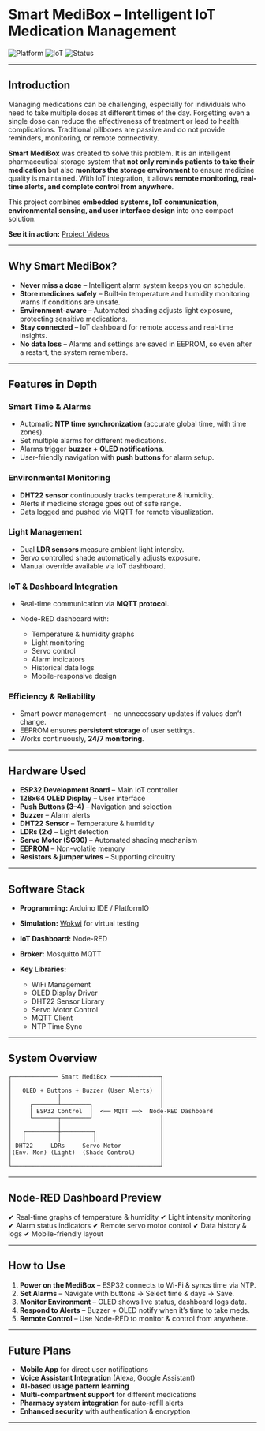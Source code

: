 #  Smart MediBox – Intelligent IoT Medication Management

![Platform](https://img.shields.io/badge/Platform-ESP32-blue)
![IoT](https://img.shields.io/badge/IoT-MQTT%20%7C%20Node--RED-green)
![Status](https://img.shields.io/badge/Status-Active-success)

---

##  Introduction

Managing medications can be challenging, especially for individuals who need to take multiple doses at different times of the day. Forgetting even a single dose can reduce the effectiveness of treatment or lead to health complications. Traditional pillboxes are passive and do not provide reminders, monitoring, or remote connectivity.

**Smart MediBox** was created to solve this problem. It is an intelligent pharmaceutical storage system that **not only reminds patients to take their medication** but also **monitors the storage environment** to ensure medicine quality is maintained. With IoT integration, it allows **remote monitoring, real-time alerts, and complete control from anywhere**.

This project combines **embedded systems, IoT communication, environmental sensing, and user interface design** into one compact solution.

 **See it in action:** [Project Videos](https://drive.google.com/drive/folders/1QRBbNZgGLt7ZVYmZwcyW9U6h62nVZr1o?usp=sharing)

---

##  Why Smart MediBox?

*  **Never miss a dose** – Intelligent alarm system keeps you on schedule.
*  **Store medicines safely** – Built-in temperature and humidity monitoring warns if conditions are unsafe.
*  **Environment-aware** – Automated shading adjusts light exposure, protecting sensitive medications.
*  **Stay connected** – IoT dashboard for remote access and real-time insights.
*  **No data loss** – Alarms and settings are saved in EEPROM, so even after a restart, the system remembers.

---

##  Features in Depth

###  Smart Time & Alarms

* Automatic **NTP time synchronization** (accurate global time, with time zones).
* Set multiple alarms for different medications.
* Alarms trigger **buzzer + OLED notifications**.
* User-friendly navigation with **push buttons** for alarm setup.

###  Environmental Monitoring

* **DHT22 sensor** continuously tracks temperature & humidity.
* Alerts if medicine storage goes out of safe range.
* Data logged and pushed via MQTT for remote visualization.

###  Light Management

* Dual **LDR sensors** measure ambient light intensity.
* Servo controlled shade automatically adjusts exposure.
* Manual override available via IoT dashboard.

###  IoT & Dashboard Integration

* Real-time communication via **MQTT protocol**.
* Node-RED dashboard with:

  *  Temperature & humidity graphs
  *  Light monitoring
  *  Servo control
  *  Alarm indicators
  *  Historical data logs
  *  Mobile-responsive design

###  Efficiency & Reliability

* Smart power management – no unnecessary updates if values don’t change.
* EEPROM ensures **persistent storage** of user settings.
* Works continuously, **24/7 monitoring**.

---

##  Hardware Used

* **ESP32 Development Board** – Main IoT controller
* **128x64 OLED Display** – User interface
* **Push Buttons (3–4)** – Navigation and selection
* **Buzzer** – Alarm alerts
* **DHT22 Sensor** – Temperature & humidity
* **LDRs (2x)** – Light detection
* **Servo Motor (SG90)** – Automated shading mechanism
* **EEPROM** – Non-volatile memory
* **Resistors & jumper wires** – Supporting circuitry

---

##  Software Stack

* **Programming:** Arduino IDE / PlatformIO
* **Simulation:** [Wokwi](https://wokwi.com/) for virtual testing
* **IoT Dashboard:** Node-RED
* **Broker:** Mosquitto MQTT
* **Key Libraries:**

  * WiFi Management
  * OLED Display Driver
  * DHT22 Sensor Library
  * Servo Motor Control
  * MQTT Client
  * NTP Time Sync

---

##  System Overview

```
┌───────────── Smart MediBox ──────────────┐
│                                          │
│   OLED + Buttons + Buzzer (User Alerts)  │
│             │                            │
│     ┌───────┴────────┐                   │
│     │ ESP32 Control  │  <── MQTT ──>  Node-RED Dashboard
│     └───────┬────────┘                   │
│             │                            │
│   ┌─────────┼─────────┐                  │
│   │         │         │                  │
│ DHT22     LDRs     Servo Motor           │
│(Env. Mon) (Light)  (Shade Control)       │
│                                          │
└──────────────────────────────────────────┘
```

---

##  Node-RED Dashboard Preview

✔ Real-time graphs of temperature & humidity
✔ Light intensity monitoring
✔ Alarm status indicators
✔ Remote servo motor control
✔ Data history & logs
✔ Mobile-friendly layout

---

##  How to Use

1. **Power on the MediBox** – ESP32 connects to Wi-Fi & syncs time via NTP.
2. **Set Alarms** – Navigate with buttons → Select time & days → Save.
3. **Monitor Environment** – OLED shows live status, dashboard logs data.
4. **Respond to Alerts** – Buzzer + OLED notify when it’s time to take meds.
5. **Remote Control** – Use Node-RED to monitor & control from anywhere.

---

##  Future Plans

*  **Mobile App** for direct user notifications
*  **Voice Assistant Integration** (Alexa, Google Assistant)
*  **AI-based usage pattern learning**
*  **Multi-compartment support** for different medications
*  **Pharmacy system integration** for auto-refill alerts
*  **Enhanced security** with authentication & encryption

---


